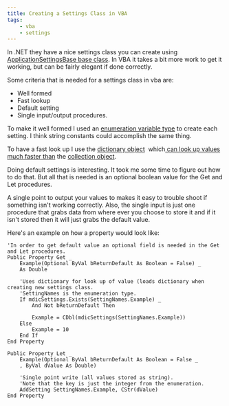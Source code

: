```yaml
---
title: Creating a Settings Class in VBA
tags:
    - vba
    - settings
---
```


In .NET they have a nice settings class you can create using <a href="http://msdn.microsoft.com/en-us/library/system.configuration.applicationsettingsbase.aspx">ApplicationSettingsBase base class</a>. In VBA it takes a bit more work to get it working, but can be fairly elegant if done correctly.

Some criteria that is needed for a settings class in vba are:
<ul>
	<li>Well formed</li>
	<li>Fast lookup</li>
	<li>Default setting</li>
	<li>Single input/output procedures.</li>
</ul>
To make it well formed I used an <a href="http://www.cpearson.com/excel/Enums.aspx">enumeration variable type</a> to create each setting. I think string constants could accomplish the same thing.

To have a fast look up I use the <a href="http://support.microsoft.com/kb/187234">dictionary object</a>  which<a href="http://www.dotnetperls.com/dictionary-vbnet"> can look up values much faster than</a> the <a href="http://support.microsoft.com/kb/198465">collection object</a>.

Doing default settings is interesting. It took me some time to figure out how to do that. But all that is needed is an optional boolean value for the Get and Let procedures.

A single point to output your values to makes it easy to trouble shoot if something isn't working correctly. Also, the single input is just one procedure that grabs data from where ever you choose to store it and if it isn't stored then it will just grabs the default value.

Here's an example on how a property would look like:

``` vbscript
'In order to get default value an optional field is needed in the Get and Let procedures.
Public Property Get _
    Example(Optional ByVal bReturnDefault As Boolean = False) _
    As Double
    
    'Uses dictionary for look up of value (loads dictionary when creating new settings class.
    'SettingNames is the enumeration type.
    If mdicSettings.Exists(SettingNames.Example) _
        And Not bReturnDefault Then
    
        Example = CDbl(mdicSettings(SettingNames.Example))
    Else
        Example = 10
    End If
End Property

Public Property Let _
    Example(Optional ByVal bReturnDefault As Boolean = False _
    , ByVal dValue As Double)
    
    'Single point write (all values stored as string).
    'Note that the key is just the integer from the enumeration.
    AddSetting SettingNames.Example, CStr(dValue)
End Property
```
